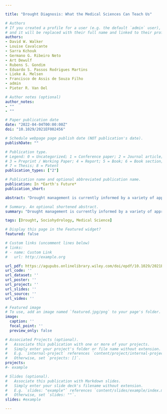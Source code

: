 ```yaml
---

title: "Drought Diagnosis: What the Medical Sciences Can Teach Us"

# Authors
# If you created a profile for a user (e.g. the default `admin` user), write the username (folder name) here 
# and it will be replaced with their full name and linked to their profile.
authors:
- David W. Walker
- Louise Cavalcante
- Sarra Kchouk
- Germano G. Ribeiro Neto
- Art Dewulf
- Rubens S. Gondim
- Eduardo S. Passos Rodrigues Martins
- Lieke A. Melsen
- Francisco de Assis de Souza Filho
- admin
- Pieter R. Van Oel

# Author notes (optional)
author_notes:
- ""
- ""

# Paper publication date
date: "2022-04-04T00:00:00Z"
doi: "10.1029/2021EF002456"

# Schedule webpage page publish date (NOT publication's date).
publishDate: ""

# Publication type.
# Legend: 0 = Uncategorized; 1 = Conference paper; 2 = Journal article;
# 3 = Preprint / Working Paper; 4 = Report; 5 = Book; 6 = Book section;
# 7 = Thesis; 8 = Patent
publication_types: ["2"]

# Publication name and optional abbreviated publication name.
publication: In *Earth's Future*
publication_short:  

abstract: "Drought management is currently informed by a variety of approaches, mostly responding to drought crisis when it happens. Toward more effective and integrated drought management, we introduce a conceptual drought diagnosis framework inspired by diagnostic concepts from the field of medicine. This framework comprises five steps: 1. Initial diagnostic assessment; 2. Diagnostic testing; 3. Consultation; 4. Communication of the diagnosis; and 5. Treatment and prognosis. To illustrate the need for the proposed approach, four case studies of recently drought-affected regions were selected: the city of Cape Town, the state of California, the Northeast region of Brazil, and the Horn of Africa. Contrasting elements for these cases include the geographic extent and political boundaries, climate, socio-economics, and the relevance of different water resources (e.g., rainfall, reservoirs, and aquifers). For each case, we identified documented practices and policies and reflected on them in terms of drought misdiagnosis or incomplete diagnosis that have aggravated socio-economic and environmental drought impacts. A common example is the preference for technical solutions (e.g., installing infrastructure to augment water supply), rather than measures that reduce vulnerability. Analysis of these four drought case studies confirmed the anticipated need for a comprehensive approach to drought diagnosis for more successful treatment and prevention of drought. Using an analogy with medical science can be helpful toward comprehensively diagnosing droughts for a variety of contexts and assessing the effectiveness of proposed interventions. This framework can help drought managers to be more proactive in enabling drought-affected regions to become more drought resilient in the future."

# Summary. An optional shortened abstract.
summary: "Drought management is currently informed by a variety of approaches, mostly responding to drought crisis when it happens. Toward more effective and integrated drought management, we introduce a conceptual drought diagnosis framework inspired by diagnostic concepts from the field of medicine. This framework comprises five steps: 1. Initial diagnostic assessment; 2. Diagnostic testing; 3. Consultation; 4. Communication of the diagnosis; and 5. Treatment and prognosis. To illustrate the need for the proposed approach, four case studies of recently drought-affected regions were selected: the city of Cape Town, the state of California, the Northeast region of Brazil, and the Horn of Africa. This framework can help drought managers to be more proactive in enabling drought-affected regions to become more drought resilient in the future."

tags: [Drought, Sociohydrology, Medical Science]

# Display this page in the Featured widget?
featured: false

# Custom links (uncomment lines below)
# links:
# - name: Custom Link
#   url: http://example.org

url_pdf: https://agupubs.onlinelibrary.wiley.com/doi/epdf/10.1029/2021EF002456
url_code: ''
url_dataset: ''
url_poster: ''
url_project: ''
url_slides: ''
url_source: ''
url_video: ''

# Featured image
# To use, add an image named `featured.jpg/png` to your page's folder. 
image:
  caption: ''
  focal_point: ''
  preview_only: false

# Associated Projects (optional).
#   Associate this publication with one or more of your projects.
#   Simply enter your project's folder or file name without extension.
#   E.g. `internal-project` references `content/project/internal-project/index.md`.
#   Otherwise, set `projects: []`.
projects: 
#- example

# Slides (optional).
#   Associate this publication with Markdown slides.
#   Simply enter your slide deck's filename without extension.
#   E.g. `slides: "example"` references `content/slides/example/index.md`.
#   Otherwise, set `slides: ""`.
slides: #example

---
```


